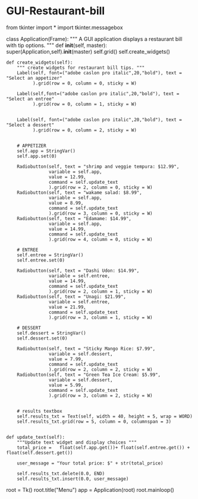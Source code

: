 # GUI-Restaurant-bill
from tkinter import *
import tkinter.messagebox

class Application(Frame):
    """ A GUI application displays a restaurant bill with tip options. """
    def __init__(self, master):
        super(Application,self).__init__(master)
        self.grid()
        self.create_widgets()

    def create_widgets(self):
        """ create widgets for restaurant bill tips. """
        Label(self, font=("adobe caslon pro italic",20,"bold"), text = "Select an appetizer"
              ).grid(row = 0, column = 0, sticky = W)
        
        Label(self,font=("adobe caslon pro italic",20,"bold"), text = "Select an entree"
              ).grid(row = 0, column = 1, sticky = W)

                
        Label(self, font=("adobe caslon pro italic",20,"bold"), text = "Select a dessert"
              ).grid(row = 0, column = 2, sticky = W)


        # APPETIZER
        self.app = StringVar()
        self.app.set(0)

        Radiobutton(self, text = "shrimp and veggie tempura: $12.99",
                    variable = self.app,
                    value = 12.99,
                    command = self.update_text
                    ).grid(row = 2, column = 0, sticky = W)
        Radiobutton(self, text = "wakame salad: $8.99",
                    variable = self.app,
                    value = 8.99,
                    command = self.update_text
                    ).grid(row = 3, column = 0, sticky = W)
        Radiobutton(self, text = "Edamame: $14.99",
                    variable = self.app,
                    value = 14.99,
                    command = self.update_text
                    ).grid(row = 4, column = 0, sticky = W)

        # ENTREE
        self.entree = StringVar()
        self.entree.set(0)

        Radiobutton(self, text = "Dashi Udon: $14.99",
                    variable = self.entree,
                    value = 14.99,
                    command = self.update_text
                    ).grid(row = 2, column = 1, sticky = W)
        Radiobutton(self, text = "Unagi: $21.99",
                    variable = self.entree,
                    value = 21.99,
                    command = self.update_text
                    ).grid(row = 3, column = 1, sticky = W)

        # DESSERT
        self.dessert = StringVar()
        self.dessert.set(0)

        Radiobutton(self, text = "Sticky Mango Rice: $7.99",
                    variable = self.dessert,
                    value = 7.99,
                    command = self.update_text
                    ).grid(row = 2, column = 2, sticky = W)
        Radiobutton(self, text = "Green Tea Ice Cream: $5.99",
                    variable = self.dessert,
                    value = 5.99,
                    command = self.update_text
                    ).grid(row = 3, column = 2, sticky = W)

        
        # results textbox
        self.results_txt = Text(self, width = 40, height = 5, wrap = WORD)
        self.results_txt.grid(row = 5, column = 0, columnspan = 3)
        
                    
    def update_text(self):
        """Update text widget and display choices """
        total_price =   float(self.app.get())+ float(self.entree.get()) + float(self.dessert.get())

        user_message = "Your total price: $" + str(total_price)
                              
        self.results_txt.delete(0.0, END)
        self.results_txt.insert(0.0, user_message)
        

root = Tk()
root.title("Menu")
app = Application(root)
root.mainloop()

